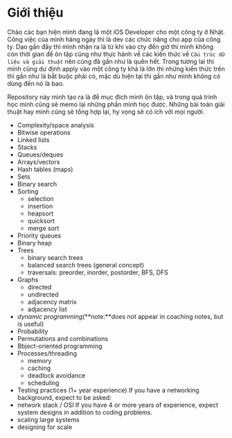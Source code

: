 # Giới thiệu
Chào các bạn hiện mình đang là một iOS Developer cho một công ty ở Nhật. Công việc của mình hàng ngày thì là dev các chức năng cho app của công ty. Dạo gần đây thì mình nhận ra là từ khi vào cty đến giờ thì mình không còn thời gian để ôn tập cũng như thực hành về các kiến thức về `Cấu trúc dữ liệu và giải thuật` nên cũng đã gần như là quên hết. Trong tương lai thì mình cũng dự định apply vào một công ty khá là lớn thì những kiến thức trên thì gần như là bắt buộc phải có, mặc dù hiện tại thì gần như mình không có dùng đến nó là bao.

Repository này mình tạo ra là để mục đích mình ôn tập, và trong quá trình học mình cũng sẽ memo lại những phần mình học được. Những bài toán giải thuật hay mình cũng sẽ tổng hợp lại, hy vọng sẽ có ích với mọi người.

* Complexity/space analysis
* Bitwise operations
* Linked lists
* Stacks
* Queues/deques
* Arrays/vectors
* Hash tables (maps)
* Sets
* Binary search
* Sorting
	- selection
	- insertion
	- heapsort
	- quicksort
	- merge sort
* Priority queues
* Binary heap
* Trees
	* binary search trees
	* balanced search trees (general concept)
	* traversals: preorder, inorder, postorder, BFS, DFS
* Graphs
	* directed
	* undirected
	* adjacency matrix
	* adjacency list
* *dynamic programming*(**note:**does not appear in coaching notes, but is useful)
* Probability
* Permutations and combinations
* Bbject-oriented programming
* Processes/threading
	* memory
	* caching
	* deadlock avoidance
	* scheduling
* Testing practices (1+ year experience)
If you have a networking background, expect to be asked:
* network stack / OSI
If you have 4 or more years of experience, expect system designs in addition to coding problems.
* scaling large systems
* designing for scale

